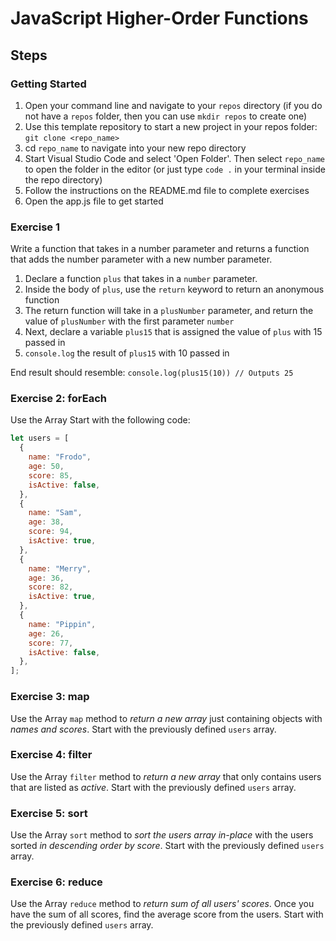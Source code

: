 # JavaScript Higher-Order Functions

## Steps

### Getting Started

1. Open your command line and navigate to your `repos` directory (if you do not have a `repos` folder, then you can use `mkdir repos` to create one)
2. Use this template repository to start a new project in your repos folder: `git clone <repo_name>`
3. cd `repo_name` to navigate into your new repo directory
4. Start Visual Studio Code and select 'Open Folder'. Then select `repo_name` to open the folder in the editor (or just type `code .` in your terminal inside the repo directory)
5. Follow the instructions on the README.md file to complete exercises
6. Open the app.js file to get started

### Exercise 1

Write a function that takes in a number parameter and returns a function that adds the number parameter with a new number parameter.

1. Declare a function `plus` that takes in a `number` parameter.
2. Inside the body of `plus`, use the `return` keyword to return an anonymous function
3. The return function will take in a `plusNumber` parameter, and return the value of `plusNumber` with the first parameter `number`
4. Next, declare a variable `plus15` that is assigned the value of `plus` with 15 passed in
5. `console.log` the result of `plus15` with 10 passed in

End result should resemble: `console.log(plus15(10)) // Outputs 25`

### Exercise 2: forEach

Use the Array  Start with the following code:

```js
let users = [
  {
    name: "Frodo",
    age: 50,
    score: 85,
    isActive: false,
  },
  {
    name: "Sam",
    age: 38,
    score: 94,
    isActive: true,
  },
  {
    name: "Merry",
    age: 36,
    score: 82,
    isActive: true,
  },
  {
    name: "Pippin",
    age: 26,
    score: 77,
    isActive: false,
  },
];
```

### Exercise 3: map

Use the Array `map` method to _return a new array_ just containing objects with _names and scores_. Start with the previously defined `users` array.

### Exercise 4: filter

Use the Array `filter` method to _return a new array_ that only contains users that are listed as _active_. Start with the previously defined `users` array.

### Exercise 5: sort

Use the Array `sort` method to _sort the users array in-place_ with the users sorted _in descending order by score_. Start with the previously defined `users` array.

### Exercise 6: reduce

Use the Array `reduce` method to _return sum of all users' scores_. Once you have the sum of all scores, find the average score from the users. Start with the previously defined `users` array. 
